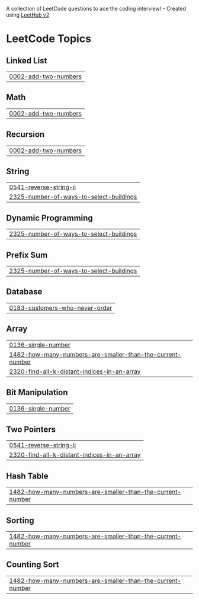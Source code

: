 A collection of LeetCode questions to ace the coding interview! - Created using [LeetHub v2](https://github.com/arunbhardwaj/LeetHub-2.0)
<!---LeetCode Topics Start-->
# LeetCode Topics
## Linked List
|  |
| ------- |
| [0002-add-two-numbers](https://github.com/naveenmns/Leetcode/tree/master/0002-add-two-numbers) |
## Math
|  |
| ------- |
| [0002-add-two-numbers](https://github.com/naveenmns/Leetcode/tree/master/0002-add-two-numbers) |
## Recursion
|  |
| ------- |
| [0002-add-two-numbers](https://github.com/naveenmns/Leetcode/tree/master/0002-add-two-numbers) |
## String
|  |
| ------- |
| [0541-reverse-string-ii](https://github.com/naveenmns/Leetcode/tree/master/0541-reverse-string-ii) |
| [2325-number-of-ways-to-select-buildings](https://github.com/naveenmns/Leetcode/tree/master/2325-number-of-ways-to-select-buildings) |
## Dynamic Programming
|  |
| ------- |
| [2325-number-of-ways-to-select-buildings](https://github.com/naveenmns/Leetcode/tree/master/2325-number-of-ways-to-select-buildings) |
## Prefix Sum
|  |
| ------- |
| [2325-number-of-ways-to-select-buildings](https://github.com/naveenmns/Leetcode/tree/master/2325-number-of-ways-to-select-buildings) |
## Database
|  |
| ------- |
| [0183-customers-who-never-order](https://github.com/naveenmns/Leetcode/tree/master/0183-customers-who-never-order) |
## Array
|  |
| ------- |
| [0136-single-number](https://github.com/naveenmns/Leetcode/tree/master/0136-single-number) |
| [1482-how-many-numbers-are-smaller-than-the-current-number](https://github.com/naveenmns/Leetcode/tree/master/1482-how-many-numbers-are-smaller-than-the-current-number) |
| [2320-find-all-k-distant-indices-in-an-array](https://github.com/naveenmns/Leetcode/tree/master/2320-find-all-k-distant-indices-in-an-array) |
## Bit Manipulation
|  |
| ------- |
| [0136-single-number](https://github.com/naveenmns/Leetcode/tree/master/0136-single-number) |
## Two Pointers
|  |
| ------- |
| [0541-reverse-string-ii](https://github.com/naveenmns/Leetcode/tree/master/0541-reverse-string-ii) |
| [2320-find-all-k-distant-indices-in-an-array](https://github.com/naveenmns/Leetcode/tree/master/2320-find-all-k-distant-indices-in-an-array) |
## Hash Table
|  |
| ------- |
| [1482-how-many-numbers-are-smaller-than-the-current-number](https://github.com/naveenmns/Leetcode/tree/master/1482-how-many-numbers-are-smaller-than-the-current-number) |
## Sorting
|  |
| ------- |
| [1482-how-many-numbers-are-smaller-than-the-current-number](https://github.com/naveenmns/Leetcode/tree/master/1482-how-many-numbers-are-smaller-than-the-current-number) |
## Counting Sort
|  |
| ------- |
| [1482-how-many-numbers-are-smaller-than-the-current-number](https://github.com/naveenmns/Leetcode/tree/master/1482-how-many-numbers-are-smaller-than-the-current-number) |
<!---LeetCode Topics End-->